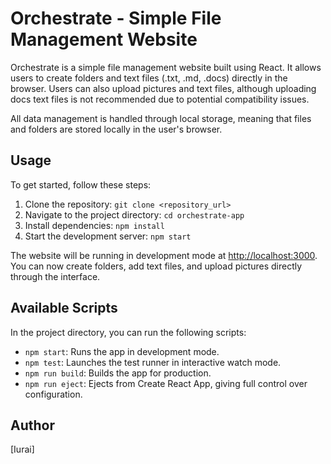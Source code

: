 # Orchestrate - Simple File Management Website

Orchestrate is a simple file management website built using React. 
It allows users to create folders and text files (.txt, .md, .docs) directly in the browser. 
Users can also upload pictures and text files, although uploading docs text files is not recommended due to potential compatibility issues.

All data management is handled through local storage, meaning that files and folders are stored locally in the user's browser.

## Usage

To get started, follow these steps:

1. Clone the repository: `git clone <repository_url>`
2. Navigate to the project directory: `cd orchestrate-app`
3. Install dependencies: `npm install`
4. Start the development server: `npm start`

The website will be running in development mode at [http://localhost:3000](http://localhost:3000). You can now create folders, add text files, and upload pictures directly through the interface.

## Available Scripts

In the project directory, you can run the following scripts:

- `npm start`: Runs the app in development mode.
- `npm test`: Launches the test runner in interactive watch mode.
- `npm run build`: Builds the app for production.
- `npm run eject`: Ejects from Create React App, giving full control over configuration.


## Author

[Iurai]
